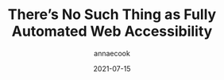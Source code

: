 ---
author: annaecook
date: 2021-07-15
layout: post.njk
publisher: uxdesigncc
tags:
  - article
  - accessibility
  - automation
target_url: https://uxdesign.cc/theres-no-such-thing-as-fully-automated-web-accessibility-260d6f4632a8
title: There’s No Such Thing as Fully Automated Web Accessibility
---